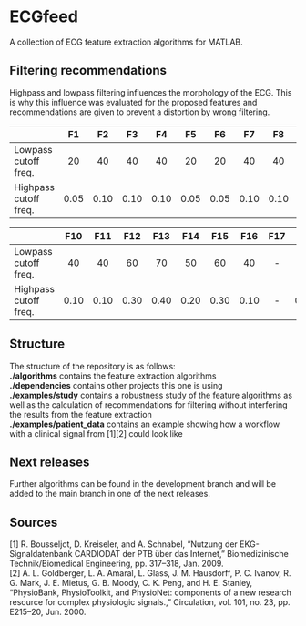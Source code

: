 # ECGfeed
A collection of ECG feature extraction algorithms for MATLAB.

## Filtering recommendations
Highpass and lowpass filtering influences the morphology of the ECG. This is why this influence was evaluated for the proposed features and recommendations are given to prevent a distortion by wrong filtering.

|                       |  F1  |  F2  |  F3  |  F4  |  F5  |  F6  |  F7  |  F8  |  F9  |
|-----------------------|:----:|:----:|:----:|:----:|:----:|:----:|:----:|:----:|:----:|
| Lowpass cutoff freq.  |  20  |  40  |  40  |  40  |  20  |  20  |  40  |  40  |  40  |
| Highpass cutoff freq. | 0.05 | 0.10 | 0.10 | 0.10 | 0.05 | 0.05 | 0.10 | 0.10 | 0.10 |

|                       |  F10 |  F11 |  F12 |  F13 |  F14 |  F15 |  F16 |  F17 |  F18 |
|-----------------------|:----:|:----:|:----:|:----:|:----:|:----:|:----:|:----:|:----:|
| Lowpass cutoff freq.  |  40  |  40  |  60  |  70  |  50  |  60  |  40  |   -  |  50  |
| Highpass cutoff freq. | 0.10 | 0.10 | 0.30 | 0.40 | 0.20 | 0.30 | 0.10 |   -  | 0.20 |

## Structure
The structure of the repository is as follows: <br>
**./algorithms** contains the feature extraction algorithms <br>
**./dependencies** contains other projects this one is using <br>
**./examples/study** contains a robustness study of the feature algorithms as well as the calculation of recommendations for filtering without interfering the results from the feature extraction <br>
**./examples/patient_data** contains an example showing how a workflow with a clinical signal from [1][2] could look like <br>

## Next releases
Further algorithms can be found in the development branch and will be added to the main branch in one of the next releases.


## Sources
[1] R. Bousseljot, D. Kreiseler, and A. Schnabel, “Nutzung der EKG-Signaldatenbank CARDIODAT der PTB über das Internet,” Biomedizinische Technik/Biomedical Engineering, pp. 317–318, Jan. 2009.<br>
[2] A. L. Goldberger, L. A. Amaral, L. Glass, J. M. Hausdorff, P. C. Ivanov, R. G. Mark, J. E. Mietus, G. B. Moody, C. K. Peng, and H. E. Stanley, “PhysioBank, PhysioToolkit, and PhysioNet: components of a new research resource for complex physiologic signals.,” Circulation, vol. 101, no. 23, pp. E215–20, Jun. 2000.
